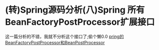 # (转)Spring源码分析(八)Spring 所有BeanFactoryPostProcessor扩展接口

这一篇分析的不错，我就不分析这个接口了;偷个懒0.0 
[pring的BeanFactoryPostProcessor和BeanPostProcessor](https://blog.csdn.net/caihaijiang/article/details/35552859)